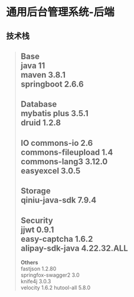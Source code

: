# 通用后台管理系统-后端

## 技术栈

> **Base**\
> java 11\
> maven 3.8.1\
> springboot 2.6.6
> ---
> **Database**\
> mybatis plus 3.5.1\
> druid 1.2.8
> ---
> **IO**
> commons-io 2.6\
> commons-fileupload 1.4\
> commons-lang3 3.12.0\
> easyexcel 3.0.5
> ---
> **Storage**\
> qiniu-java-sdk 7.9.4
> ---
> **Security**\
> jjwt 0.9.1\
> easy-captcha 1.6.2\
> alipay-sdk-java 4.22.32.ALL
> ---
> **Others**\
> fastjson 1.2.80\
> springfox-swagger2 3.0\
> knife4j 3.0.3\
> velocity 1.6.2
> hutool-all 5.8.0